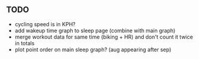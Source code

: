 ## TODO
- cycling speed is in KPH?
- add wakeup time graph to sleep page (combine with main graph)
- merge workout data for same time (biking + HR) and don't count it twice in totals
- plot point order on main sleep graph? (aug appearing after sep)
